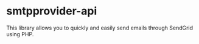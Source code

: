 # smtpprovider-api
This library allows you to quickly and easily send emails through SendGrid using PHP.
